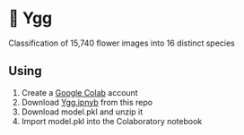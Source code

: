 # 🌹 Ygg


Classification of 15,740 flower images into 16 distinct species
## Using

1. Create a [Google Colab](https://colab.research.google.com/?utm_source=scs-index) account
2. Download [Ygg.ipnyb](https://github.com/Necloremius/Ygg/blob/main/Ygg.ipynb) from this repo
3. Download model.pkl and unzip it
4. Import model.pkl into the Colaboratory notebook



